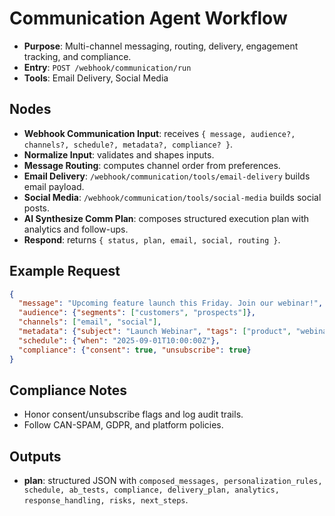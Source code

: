 # Communication Agent Workflow

- __Purpose__: Multi-channel messaging, routing, delivery, engagement tracking, and compliance.
- __Entry__: `POST /webhook/communication/run`
- __Tools__: Email Delivery, Social Media

## Nodes
- __Webhook Communication Input__: receives `{ message, audience?, channels?, schedule?, metadata?, compliance? }`.
- __Normalize Input__: validates and shapes inputs.
- __Message Routing__: computes channel order from preferences.
- __Email Delivery__: `/webhook/communication/tools/email-delivery` builds email payload.
- __Social Media__: `/webhook/communication/tools/social-media` builds social posts.
- __AI Synthesize Comm Plan__: composes structured execution plan with analytics and follow-ups.
- __Respond__: returns `{ status, plan, email, social, routing }`.

## Example Request
```json
{
  "message": "Upcoming feature launch this Friday. Join our webinar!",
  "audience": {"segments": ["customers", "prospects"]},
  "channels": ["email", "social"],
  "metadata": {"subject": "Launch Webinar", "tags": ["product", "webinar"]},
  "schedule": {"when": "2025-09-01T10:00:00Z"},
  "compliance": {"consent": true, "unsubscribe": true}
}
```

## Compliance Notes
- Honor consent/unsubscribe flags and log audit trails.
- Follow CAN-SPAM, GDPR, and platform policies.

## Outputs
- __plan__: structured JSON with `composed_messages, personalization_rules, schedule, ab_tests, compliance, delivery_plan, analytics, response_handling, risks, next_steps`.
